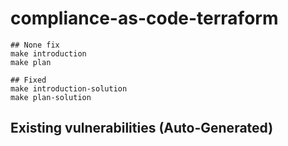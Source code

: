 # compliance-as-code-terraform

```shell
## None fix
make introduction
make plan

## Fixed
make introduction-solution
make plan-solution

```
## Existing vulnerabilities (Auto-Generated)


